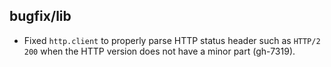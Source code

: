 ## bugfix/lib

* Fixed `http.client` to properly parse HTTP status header such as `HTTP/2 200`
  when the HTTP version does not have a minor part (gh-7319).
